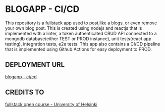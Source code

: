 # BLOGAPP - CI/CD

This repository is a fullstack app used to post,like a blogs, or even remove your own blog post. This is created using nodejs and reactjs that is implemented with a linter, a token authenticated CRUD API connected to a mongodb database(either TEST or PROD instance), unit tests(react app testing), integration tests, e2e tests. This app also contains a CI/CD pipeline that is implemented using Github Actions for easy deployment to PROD. 

## DEPLOYMENT URL

[blogapp - ci/cd](https://blogapp-cicd.fly.dev/)

## CREDITS TO

[fullstack open course - University of Helsinki](https://fullstackopen.com/en/)
